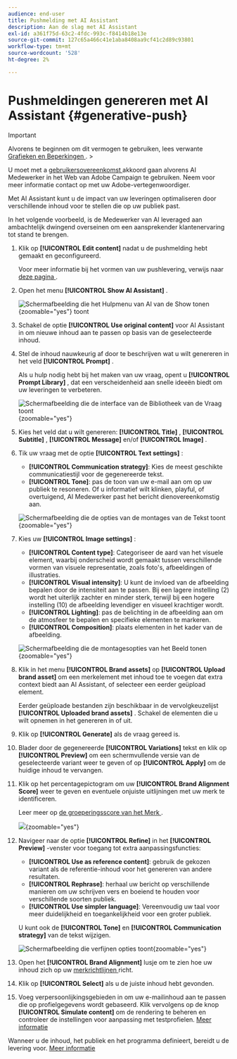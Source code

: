 ```yaml
---
audience: end-user
title: Pushmelding met AI Assistant
description: Aan de slag met AI Assistant
exl-id: a361f75d-63c2-4fdc-993c-f8414b18e13e
source-git-commit: 127c65a466c41e1aba8408aa9cf41c2d89c93801
workflow-type: tm+mt
source-wordcount: '528'
ht-degree: 2%

---
```


# Pushmeldingen genereren met AI Assistant {#generative-push}

>[!IMPORTANT]
>
>Alvorens te beginnen om dit vermogen te gebruiken, lees verwante [ Grafieken en Beperkingen ](generative-gs.md#generative-guardrails).
>&#x200B;></br>
>
>U moet met a [ gebruikersovereenkomst ](https://www.adobe.com/legal/licenses-terms/adobe-dx-gen-ai-user-guidelines.html) akkoord gaan alvorens AI Medewerker in het Web van Adobe Campaign te gebruiken. Neem voor meer informatie contact op met uw Adobe-vertegenwoordiger.

Met AI Assistant kunt u de impact van uw leveringen optimaliseren door verschillende inhoud voor te stellen die op uw publiek past.

In het volgende voorbeeld, is de Medewerker van AI leveraged aan ambachtelijk dwingend overseinen om een aansprekender klantenervaring tot stand te brengen.

1. Klik op **[!UICONTROL Edit content]** nadat u de pushmelding hebt gemaakt en geconfigureerd.

   Voor meer informatie bij het vormen van uw pushlevering, verwijs naar [ deze pagina ](../push/create-push.md).

1. Open het menu **[!UICONTROL Show AI Assistant]** .

   ![ Schermafbeelding die het Hulpmenu van AI van de Show tonen ](assets/push-genai-1.png){zoomable="yes"} toont

1. Schakel de optie **[!UICONTROL Use original content]** voor AI Assistant in om nieuwe inhoud aan te passen op basis van de geselecteerde inhoud.

1. Stel de inhoud nauwkeurig af door te beschrijven wat u wilt genereren in het veld **[!UICONTROL Prompt]** .

   Als u hulp nodig hebt bij het maken van uw vraag, opent u **[!UICONTROL Prompt Library]** , dat een verscheidenheid aan snelle ideeën biedt om uw leveringen te verbeteren.

   ![ Schermafbeelding die de interface van de Bibliotheek van de Vraag toont ](assets/push-genai-2.png){zoomable="yes"}

1. Kies het veld dat u wilt genereren: **[!UICONTROL Title]** , **[!UICONTROL Subtitle]** , **[!UICONTROL Message]** en/of **[!UICONTROL Image]** .

1. Tik uw vraag met de optie **[!UICONTROL Text settings]** :

   * **[!UICONTROL Communication strategy]**: Kies de meest geschikte communicatiestijl voor de gegenereerde tekst.
   * **[!UICONTROL Tone]**: pas de toon van uw e-mail aan om op uw publiek te resoneren. Of u informatief wilt klinken, playful, of overtuigend, AI Medewerker past het bericht dienovereenkomstig aan.

   ![ Schermafbeelding die de opties van de montages van de Tekst toont ](assets/push-genai-3.png){zoomable="yes"}

1. Kies uw **[!UICONTROL Image settings]** :

   * **[!UICONTROL Content type]**: Categoriseer de aard van het visuele element, waarbij onderscheid wordt gemaakt tussen verschillende vormen van visuele representatie, zoals foto&#39;s, afbeeldingen of illustraties.
   * **[!UICONTROL Visual intensity]**: U kunt de invloed van de afbeelding bepalen door de intensiteit aan te passen. Bij een lagere instelling (2) wordt het uiterlijk zachter en minder sterk, terwijl bij een hogere instelling (10) de afbeelding levendiger en visueel krachtiger wordt.
   * **[!UICONTROL Lighting]**: pas de belichting in de afbeelding aan om de atmosfeer te bepalen en specifieke elementen te markeren.
   * **[!UICONTROL Composition]**: plaats elementen in het kader van de afbeelding.

   ![ Schermafbeelding die de montagesopties van het Beeld tonen ](assets/push-genai-4.png){zoomable="yes"}

1. Klik in het menu **[!UICONTROL Brand assets]** op **[!UICONTROL Upload brand asset]** om een merkelement met inhoud toe te voegen dat extra context biedt aan AI Assistant, of selecteer een eerder geüpload element.

   Eerder geüploade bestanden zijn beschikbaar in de vervolgkeuzelijst **[!UICONTROL Uploaded brand assets]** . Schakel de elementen die u wilt opnemen in het genereren in of uit.

1. Klik op **[!UICONTROL Generate]** als de vraag gereed is.

1. Blader door de gegenereerde **[!UICONTROL Variations]** tekst en klik op **[!UICONTROL Preview]** om een schermvullende versie van de geselecteerde variant weer te geven of op **[!UICONTROL Apply]** om de huidige inhoud te vervangen.

1. Klik op het percentagepictogram om uw **[!UICONTROL Brand Alignment Score]** weer te geven en eventuele onjuiste uitlijningen met uw merk te identificeren.

   Leer meer op [ de groeperingsscore van het Merk ](../content/brands-score.md).

   ![](assets/push-genai-6.png){zoomable="yes"}

1. Navigeer naar de optie **[!UICONTROL Refine]** in het **[!UICONTROL Preview]** -venster voor toegang tot extra aanpassingsfuncties:

   * **[!UICONTROL Use as reference content]**: gebruik de gekozen variant als de referentie-inhoud voor het genereren van andere resultaten.
   * **[!UICONTROL Rephrase]**: herhaal uw bericht op verschillende manieren om uw schrijven vers en boeiend te houden voor verschillende soorten publiek.
   * **[!UICONTROL Use simpler language]**: Vereenvoudig uw taal voor meer duidelijkheid en toegankelijkheid voor een groter publiek.

   U kunt ook de **[!UICONTROL Tone]** en **[!UICONTROL Communication strategy]** van de tekst wijzigen.

   ![ Schermafbeelding die verfijnen opties toont ](assets/push-genai-5.png){zoomable="yes"}

1. Open het **[!UICONTROL Brand Alignment]** lusje om te zien hoe uw inhoud zich op uw [ merkrichtlijnen ](../content/brands.md) richt.

1. Klik op **[!UICONTROL Select]** als u de juiste inhoud hebt gevonden.

1. Voeg verpersoonlijkingsgebieden in om uw e-mailinhoud aan te passen die op profielgegevens wordt gebaseerd. Klik vervolgens op de knop **[!UICONTROL Simulate content]** om de rendering te beheren en controleer de instellingen voor aanpassing met testprofielen. [Meer informatie](../preview-test/preview-content.md)

Wanneer u de inhoud, het publiek en het programma definieert, bereidt u de levering voor. [Meer informatie](../monitor/prepare-send.md)
